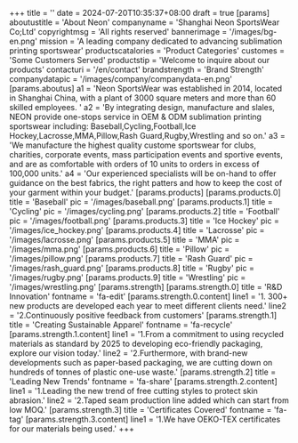 +++
title = ''
date = 2024-07-20T10:35:37+08:00
draft = true
[params]
  aboutustitle = 'About Neon'
  companyname = 'Shanghai Neon SportsWear Co;Ltd'
  copyrightmsg = 'All rights reserved'
  bannerimage = '/images/bg-en.png'
  mission = 'A leading company dedicated to advancing sublimation printing sportswear'
  productscatalories = 'Product Categories'
  customes = 'Some Customers Served'
  productstip = 'Welcome to inquire about our products'
  contacturi = '/en/contact'
  brandstrength = 'Brand Strength'
  companydatapic = '/images/company/companydata-en.png'
  [params.aboutus]
    a1 = 'Neon SportsWear was established in 2014, located in Shanghai China, with a plant of 3000 square meters and more than 60 skilled employees. '
    a2 = 'By integrating design, manufacture and slales, NEON provide one-stops service in OEM & ODM sublimation printing sportswear including: Baseball,Cycling,Football,Ice Hockey,Lacrosse,MMA,Pillow,Rash Guard,Rugby,Wrestling and so on.'
    a3 = 'We manufacture the highest quality custome sportswear for clubs, charities, corporate events, mass participation events and sportive events, and are as comfortable with orders of 10 units to orders in excess of 100,000 units.'
    a4 = 'Our experienced specialists will be on-hand to offer guidance on the best fabrics, the right patters and how to keep the cost of your garment within your budget.'
  [params.products]
    [params.products.0]
      title = 'Baseball'
      pic = '/images/baseball.png'
    [params.products.1]
      title = 'Cycling'
      pic = '/images/cycling.png'
    [params.products.2]
      title = 'Football'
      pic = '/images/football.png'
    [params.products.3]
      title = 'Ice Hockey'
      pic = '/images/ice_hockey.png'
    [params.products.4]
      title = 'Lacrosse'
      pic = '/images/lacrosse.png'
    [params.products.5]
      title = 'MMA'
      pic = '/images/mma.png'
    [params.products.6]
      title = 'Pillow'
      pic = '/images/pillow.png'
    [params.products.7]
      title = 'Rash Guard'
      pic = '/images/rash_guard.png'
    [params.products.8]
      title = 'Rugby'
      pic = '/images/rugby.png'
    [params.products.9]
      title = 'Wrestling'
      pic = '/images/wrestling.png'
  [params.strength]
    [params.strength.0]
      title = 'R&D Innovation'
      fontname = 'fa-edit'
      [params.strength.0.content]
        line1 = '1. 300+ new products are developed each year to meet different clients need.'
        line2 = '2.Continuously positive feedback from customers'
    [params.strength.1]
      title = 'Creating Sustainable Apparel'
      fontname = 'fa-recycle'
      [params.strength.1.content]
        line1 = '1.From a commitment to using recycled materials as standard by 2025 to developing eco-friendly packaging, explore our vision today.'
        line2 = '2.Furthermore, with brand-new developments such as paper-based packaging, we are cutting down on hundreds of tonnes of plastic one-use waste.'
    [params.strength.2]
      title = 'Leading New Trends'
      fontname = 'fa-share'
      [params.strength.2.content]
        line1 = '1.Leading the new trend of free cutting styles to protect skin abrasion.'
        line2 = '2.Taped seam production line added which can start from low MOQ.'
    [params.strength.3]
      title = 'Certificates Covered'
      fontname = 'fa-tag'
      [params.strength.3.content]
        line1 = '1.We have OEKO-TEX certificates for our materials being used.'
+++

